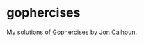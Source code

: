 # gophercises
My solutions of [Gophercises](https://gophercises.com) by [Jon Calhoun](https://github.com/joncalhoun).
